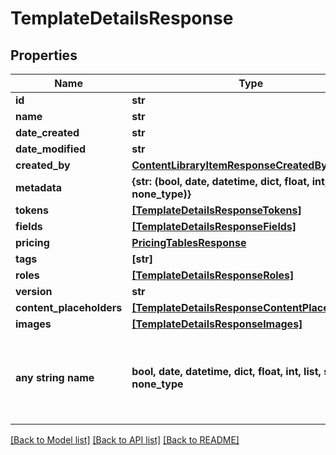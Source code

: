 # TemplateDetailsResponse


## Properties
Name | Type | Description | Notes
------------ | ------------- | ------------- | -------------
**id** | **str** |  | [optional] 
**name** | **str** |  | [optional] 
**date_created** | **str** |  | [optional] 
**date_modified** | **str** |  | [optional] 
**created_by** | [**ContentLibraryItemResponseCreatedBy**](ContentLibraryItemResponseCreatedBy.md) |  | [optional] 
**metadata** | **{str: (bool, date, datetime, dict, float, int, list, str, none_type)}** |  | [optional] 
**tokens** | [**[TemplateDetailsResponseTokens]**](TemplateDetailsResponseTokens.md) |  | [optional] 
**fields** | [**[TemplateDetailsResponseFields]**](TemplateDetailsResponseFields.md) |  | [optional] 
**pricing** | [**PricingTablesResponse**](PricingTablesResponse.md) |  | [optional] 
**tags** | **[str]** |  | [optional] 
**roles** | [**[TemplateDetailsResponseRoles]**](TemplateDetailsResponseRoles.md) |  | [optional] 
**version** | **str** |  | [optional] 
**content_placeholders** | [**[TemplateDetailsResponseContentPlaceholders]**](TemplateDetailsResponseContentPlaceholders.md) |  | [optional] 
**images** | [**[TemplateDetailsResponseImages]**](TemplateDetailsResponseImages.md) |  | [optional] 
**any string name** | **bool, date, datetime, dict, float, int, list, str, none_type** | any string name can be used but the value must be the correct type | [optional]

[[Back to Model list]](../README.md#documentation-for-models) [[Back to API list]](../README.md#documentation-for-api-endpoints) [[Back to README]](../README.md)


